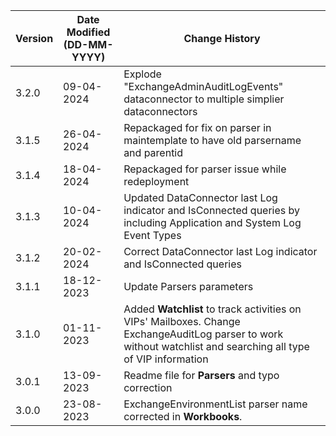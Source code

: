| **Version** | **Date Modified (DD-MM-YYYY)** | **Change History**                          |
|-------------|--------------------------------|---------------------------------------------|
| 3.2.0       | 09-04-2024                     | Explode "ExchangeAdminAuditLogEvents" dataconnector to multiple simplier dataconnectors      |
| 3.1.5       | 26-04-2024                     | Repackaged for fix on parser in maintemplate to have old parsername and parentid                    |
| 3.1.4       | 18-04-2024                     | Repackaged for parser issue while redeployment      |
| 3.1.3       | 10-04-2024                     | Updated DataConnector last Log indicator and IsConnected queries by including Application and System Log Event Types      |
| 3.1.2       | 20-02-2024                     | Correct DataConnector last Log indicator and IsConnected queries      |
| 3.1.1       | 18-12-2023                     | Update Parsers parameters         |
| 3.1.0       | 01-11-2023                     | Added **Watchlist** to track activities on VIPs' Mailboxes. Change ExchangeAuditLog parser to work without watchlist and searching all type of VIP information         |
| 3.0.1       | 13-09-2023                     | Readme file for **Parsers** and typo correction                      |
| 3.0.0       | 23-08-2023                     | ExchangeEnvironmentList parser name corrected in **Workbooks**. |
